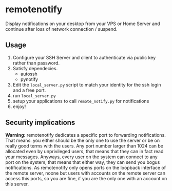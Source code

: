 remotenotify
============

Display notifications on your desktop from your VPS or Home Server and continue after loss of network connection / suspend.

## Usage
1. Configure your SSH Server and client to authenticate via public key rather than password.
2. Satisfy dependecies.
     * autossh
     * pynotify
3. Edit the ```local_server.py``` script to match your identity for the ssh login and a free port.
4. run ```local_server.py```
5. setup your applications to call ```remote_notify.py``` for notifications
6. enjoy!

## Security implications
**Warning:** remotenotify dedicates a specific port to forwarding notifications. That means: you either should be the only one to use the server or be on really good terms with the users. Any port number larger than 1024 can be allocated even by unprivileged users, that means that they can in fact read your messages. Anyways, every user on the system can connect to any port on the system, that means that either way, they can send you bogus notifications. As remotenotify only opens ports on the loopback interface of the remote server, noone but users with accounts on the remote server can access this ports, so you are fine, if you are the only one with an account on this server.

